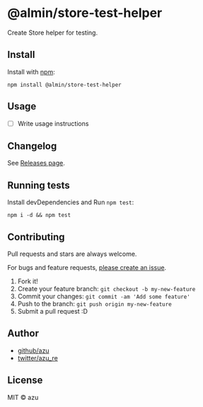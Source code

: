 # @almin/store-test-helper

Create Store helper for testing.

## Install

Install with [npm](https://www.npmjs.com/):

    npm install @almin/store-test-helper

## Usage

- [ ] Write usage instructions

## Changelog

See [Releases page](https://github.com/almin/almin/releases).

## Running tests

Install devDependencies and Run `npm test`:

    npm i -d && npm test

## Contributing

Pull requests and stars are always welcome.

For bugs and feature requests, [please create an issue](https://github.com/almin/almin/issues).

1. Fork it!
2. Create your feature branch: `git checkout -b my-new-feature`
3. Commit your changes: `git commit -am 'Add some feature'`
4. Push to the branch: `git push origin my-new-feature`
5. Submit a pull request :D

## Author

- [github/azu](https://github.com/azu)
- [twitter/azu_re](https://twitter.com/azu_re)

## License

MIT © azu
